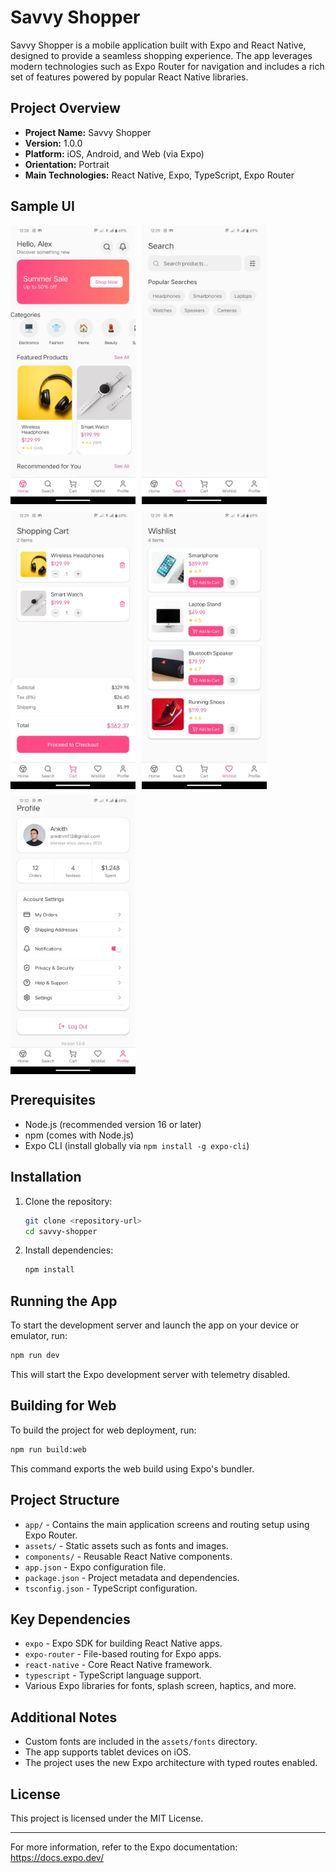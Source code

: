 # Savvy Shopper

Savvy Shopper is a mobile application built with Expo and React Native, designed to provide a seamless shopping experience. The app leverages modern technologies such as Expo Router for navigation and includes a rich set of features powered by popular React Native libraries.

## Project Overview

- **Project Name:** Savvy Shopper
- **Version:** 1.0.0
- **Platform:** iOS, Android, and Web (via Expo)
- **Orientation:** Portrait
- **Main Technologies:** React Native, Expo, TypeScript, Expo Router



## Sample UI

<div style="display: flex; flex-wrap: wrap; gap: 10px;">
  <img src="assets/images/1.jpg" alt="Image 1" width="200" />
  <img src="assets/images/2.jpg" alt="Image 2" width="200" />
  <img src="assets/images/3.jpg" alt="Image 3" width="200" />
  <img src="assets/images/4.jpg" alt="Image 4" width="200" />
  <img src="assets/images/5.jpg" alt="Image 5" width="200" />
</div>


## Prerequisites

- Node.js (recommended version 16 or later)
- npm (comes with Node.js)
- Expo CLI (install globally via `npm install -g expo-cli`)

## Installation

1. Clone the repository:
   ```bash
   git clone <repository-url>
   cd savvy-shopper
   ```

2. Install dependencies:
   ```bash
   npm install
   ```

## Running the App

To start the development server and launch the app on your device or emulator, run:

```bash
npm run dev
```

This will start the Expo development server with telemetry disabled.

## Building for Web

To build the project for web deployment, run:

```bash
npm run build:web
```

This command exports the web build using Expo's bundler.

## Project Structure

- `app/` - Contains the main application screens and routing setup using Expo Router.
- `assets/` - Static assets such as fonts and images.
- `components/` - Reusable React Native components.
- `app.json` - Expo configuration file.
- `package.json` - Project metadata and dependencies.
- `tsconfig.json` - TypeScript configuration.

## Key Dependencies

- `expo` - Expo SDK for building React Native apps.
- `expo-router` - File-based routing for Expo apps.
- `react-native` - Core React Native framework.
- `typescript` - TypeScript language support.
- Various Expo libraries for fonts, splash screen, haptics, and more.

## Additional Notes

- Custom fonts are included in the `assets/fonts` directory.
- The app supports tablet devices on iOS.
- The project uses the new Expo architecture with typed routes enabled.

## License

This project is licensed under the MIT License.

---

For more information, refer to the Expo documentation: https://docs.expo.dev/

